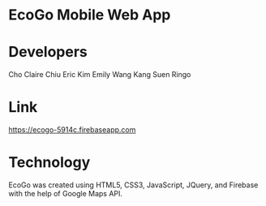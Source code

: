 # EcoGo Mobile Web App

# Developers
Cho   Claire
Chiu  Eric
Kim	  Emily
Wang	Kang
Suen	Ringo

# Link
https://ecogo-5914c.firebaseapp.com

# Technology
EcoGo was created using HTML5, CSS3, JavaScript, JQuery, and Firebase with the help of Google Maps API.
